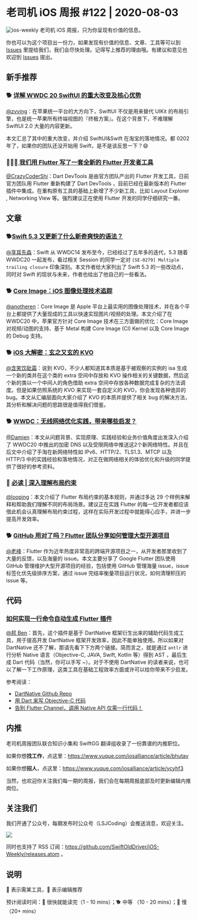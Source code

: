 # 老司机 iOS 周报 #122 | 2020-08-03

![ios-weekly](https://github.com/SwiftOldDriver/iOS-Weekly/blob/master/assets/ios-weekly.png?raw=true)
老司机 iOS 周报，只为你呈现有价值的信息。

你也可以为这个项目出一份力，如果发现有价值的信息、文章、工具等可以到 [Issues](https://github.com/SwiftOldDriver/iOS-Weekly/issues) 里提给我们，我们会尽快处理。记得写上推荐的理由哦。有建议和意见也欢迎到 [Issues](https://github.com/SwiftOldDriver/iOS-Weekly/issues) 提出。

## 新手推荐

### 🐕 [详解 WWDC 20 SwiftUI 的重大改变及核心优势](https://mp.weixin.qq.com/s/hp1nMopK_XBkFT7zp3gCfA)

[@zvving](https://github.com/zvving)：在苹果统一平台的大方向下，SwiftUI 不仅是用来替代 UIKit 的布局引擎，也是统一苹果所有终端视图的『终极方案』。在这个背景下，不难理解 SwiftUI 2.0 大量的内容更新。

本文汇总了其中的重大改变，并介绍 SwiftUI&Swift 在淘宝的落地情况。都 0202 年了，如果你的团队还没开始用 Swift，是不是该反思一下？😄

### 🌟🌟🌟 [​ 我们用 Flutter 写了一套全新的 Flutter 开发者工具](https://mp.weixin.qq.com/s/4mcFo3z8DhCDkEMX7IPmww)

[@CrazyCoderShi](https://github.com/CrazyCoderShi)：Dart DevTools 是由官方团队产出的 Flutter 开发工具，日前官方团队用 Flutter 重新构建了 Dart DevTools ，目前已经在最新版本的 Flutter 插件中集成。在重构原有工具的基础上新增了不少新工具，比如 Layout Explorer , Networking View 等。强烈建议正在使用 Flutter 开发的同学仔细研究一番。

## 文章

### 🐕[Swift 5.3 又更新了什么新奇爽快的语法？](https://mp.weixin.qq.com/s/pQiLyl572fSgMX1Fq3RDhw)

[@享耳先森](https://github.com/iblacksun)：Swift 从 WWDC14 发布至今，已经经过了五年多的迭代，5.3 随着 WWDC20 一起发布，看过相关 Session 的同学一定对 `[SE-0279] Multiple trailing closure` 印象深刻。本文作者给大家列出了 Swift 5.3 的一些改动点，同时对 Swift 的现状与未来，作者也给出了他自己的一些看法。

### 🐕 [Core Image：iOS 图像处理技术追踪](https://mp.weixin.qq.com/s/VeRohpOm_Wo6TNJ4IOTCAA)

[@anotheren](https://github.com/anotheren)：Core Image 是 Apple 平台上最实用的图像处理技术，并在各个平台上都提供了大量现成的工具以快速实现图片/视频的处理。本文介绍了在 WWDC20 中，苹果官方针对 Core Image 技术在三方面做的优化：Core Image 对视频/动图的支持、基于 Metal 构建 Core Image (CI) Kernel 以及 Core Image 的 Debug 支持。

### 🐕 [iOS 大解密：玄之又玄的 KVO](https://mp.weixin.qq.com/s/0Yfb-FYorH5GZ3ZB6bMCUQ)

[@含笑饮砒霜](https://weibo.com/chinafishnews/)：说到 KVO，不少人都知道其本质是基于被观察的实例的 isa 生成一个新的类并在这个类的 extra 空间中存放和 KVO 操作相关的关键数据，然后这个新的类以一个中间人的角色借助 extra 空间中存放各种数据完成复杂的方法调度。但是如果仿照系统的 KVO 来实现一套自定义的 KVO，你会发现各种诡异的 bug。本文从汇编层面向大家介绍了 KVO 的本质并提供了相关 bug 的解决方法，其分析和解决问题的思路很是值得我们借鉴。

### 🐕 [WWDC：无线网络优化实践，带来哪些启发？](https://mp.weixin.qq.com/s/R3jMJqNSFkjRtXGePPHKQA)

[@Damien](https://github.com/ZengyiMa)：本文从问题背景、实现原理、实践经验和业务价值角度出发深入介绍了 WWDC20 中推出的加密 DNS 以及受限网络中推送这2个新网络特性。并且在后文中介绍了手淘在新网络特性如 IPv6、HTTP/2、TLS1.3、MTCP 以及 HTTP/3 中的实践经验和落地情况，对正在做网络相关的体验优化和升级的同学提供了很好的参考资料。

### 🐢 [必读 | 深入理解布局约束](https://mp.weixin.qq.com/s/2GFKxfAtnOozLsUiRUQPHg)

[@looping](https://github.com/looping)：本文介绍了 Flutter 布局约束的基本规则，并通过多达 29 个样例来解释和帮助我们理解不同的布局场景。建议正在实践 Flutter 的每一位开发者都应该借此机会认真理解布局约束过程，这样在实际开发过程中就能得心应手，并进一步提高开发效率。

### 🐕 [GitHub 用对了吗？Flutter 团队分享如何管理大型开源项目](https://mp.weixin.qq.com/s/zo7i232oCQexyegioB7kxA)

[@老峰](https://github.com/gesantung)：Flutter 作为近年热度非常高的跨端开源项目之一，从开发者那里收到了大量的反馈，以及海量的 issue。本文主要分享了 Google Flutter 团队使用 GitHub 管理维护大型开源项目的经验，包括使用 GitHub 管理海量 issue，issue 标签化优先级排序方案，通过 issue 完结率衡量项目运行状况，如何清理积压的 issue 等。

## 代码

### [如何实现一行命令自动生成 Flutter 插件](https://mp.weixin.qq.com/s/MKQAcYwJ4kiYg-Z8UeddkQ)

[@邦 Ben](https://weibo.com/linwenbang)：首先，这个插件是基于 DartNative 框架衍生出来的辅助代码生成工具，用于提高开发 DartNative 框架开发效率，因此不能单独使用。所以如果对 DartNative 还不了解，那请先看下下方两个链接。简而言之，就是通过 `antlr` 进行分析 Native 语言（Objective-C, JAVA, Swift, Kotlin 等）得到 AST ，最后生成 Dart 代码（当然，你可以手写 ~）。对于不使用 DartNative 的读者来说，也可以了解一下工作原理，这类工具在基础工程效率方面或许可以给你带来不少启发。

参考阅读：

- [DartNative Github Repo](https://github.com/dart-native/dart_native)
- [用 Dart 来写 Objective-C 代码](https://mp.weixin.qq.com/s?__biz=MzA5NzMwODI0MA==&mid=2647765287&idx=1&sn=219d4f944b22c0381b1c9e301b5bbd40&chksm=8887ca18bff0430ee847b4f5820f42b79c664a054fd7c149a5e5498f2d96b46f12cb63ca49e7&scene=158#rd)
- [告别 Flutter Channel，调用 Native API 仅需一行代码！](https://mp.weixin.qq.com/s?__biz=MzA5NzMwODI0MA==&mid=2647767683&idx=1&sn=77c7d56ee5c3c141209424a138b94f72&chksm=8887c1bcbff048aa2e0a077893338ef79c630b833d19bcf73beb40a42cbc835b3f159a24504e&scene=158#rd)

## 内推

老司机周报团队联合知识小集和 SwiftGG 翻译组收录了一份靠谱的内推职位。

如果你想**找工作**，点这里：https://www.yuque.com/iosalliance/article/bhutav

如果你想**招人**，点这里：https://www.yuque.com/iosalliance/article/ycyhf3

当然，也欢迎你关注我们每一期的周报，我们会在每期周报底部及时更新编辑内推岗位。

## 关注我们

我们开通了公众号，每期发布时公众号（LSJCoding）会推送消息，欢迎关注。

![](https://github.com/SwiftOldDriver/iOS-Weekly/blob/master/assets/qrcode_for_wechat.jpg?raw=true)

同时也支持了 RSS 订阅：https://github.com/SwiftOldDriver/iOS-Weekly/releases.atom 。

## 说明

🚧 表示需某工具，🌟 表示编辑推荐

预计阅读时间：🐎 很快就能读完（1 - 10 mins）；🐕 中等 （10 - 20 mins）；🐢 慢（20+ mins）
